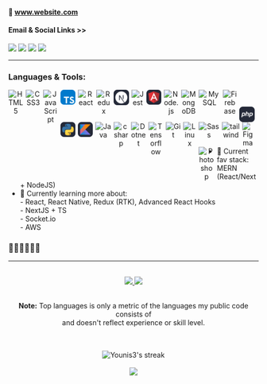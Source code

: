 
#### 🔗 www.website.com

#### Email & Social Links >>
<a href = "mailto:younis3.b@gmail.com">
        <img src="https://img.shields.io/badge/-Gmail-red?style=for-the-badge&logo=gmail&logoColor=white" target="_blank"></a>
<a href="https://www.linkedin.com/" target="_blank"><img
        src="https://img.shields.io/badge/-LinkedIn-%230077B5?style=for-the-badge&logo=linkedin&logoColor=white"
        target="_blank" /></a>    
<a href="https://www.twitter.com" target="_blank"><img
        src="https://img.shields.io/badge/-Twitter-9cf?style=for-the-badge&logo=twitter&logoColor=grey"
        target="_blank" /></a>     
<a href="https://www.dev.to/" target="_blank"><img
        src="https://img.shields.io/badge/-DEV-lightgrey?style=for-the-badge&logo=dev.to&logoColor=black"
        target="_blank" /></a>
        
__________________________
        
        
        
<h3 align="left">Languages & Tools:</h3>
<div align="center"> 
    <img align="left" alt="HTML5" width="30px"
        src="https://cdn.jsdelivr.net/gh/devicons/devicon/icons/html5/html5-original.svg" style="padding-right: 5px" />
    <img align="left" alt="CSS3" width="30px"
        src="https://cdn.jsdelivr.net/gh/devicons/devicon/icons/css3/css3-original.svg" style="padding-right: 5px" />
    <img align="left" alt="JavaScript" width="30px"
        src="https://cdn.jsdelivr.net/gh/devicons/devicon/icons/javascript/javascript-original.svg"
        style="padding-right: 5px" />
    <img align="left" alt="TypeScript" width="30px"
        src="https://github.com/tandpfun/skill-icons/blob/main/icons/TypeScript.svg" style="padding-right: 5px" />
    <img align="left" alt="React" width="32px"
        src="https://cdn.jsdelivr.net/gh/devicons/devicon/icons/react/react-original.svg" style="padding-right: 5px" />
    <img align="left" alt="Redux" width="30px" src="https://cdn.worldvectorlogo.com/logos/redux.svg" style="padding-right: 5px" />
    <img align="left" alt="NextJS" width="31px"
        src="https://github.com/tandpfun/skill-icons/blob/main/icons/NextJS-Dark.svg" style="padding-right: 5px" />
    <img align="left" alt="Jest" width="25px"
        src="https://iconape.com/wp-content/files/dx/352988/svg/jest-seeklogo.com.svg" style="padding-right: 5px" />
    <img align="left" alt="Angular" width="30px"
        src="https://github.com/tandpfun/skill-icons/blob/main/icons/Angular-Dark.svg" style="padding-right: 5px" />
    <img align="left" alt="Node.js" width="30px"
        src="https://cdn.jsdelivr.net/gh/devicons/devicon/icons/nodejs/nodejs-original.svg"
        style="padding-right: 5px" />
    <img align="left" alt="MongoDB" width="30px"
        src="https://cdn.jsdelivr.net/gh/devicons/devicon/icons/mongodb/mongodb-original.svg"
        style="padding-right: 5px" />
    <img align="left" alt="MySQL" width="44px"
        src="https://logojinni.com/image/logos/mysql-501.svg" 
        style="padding-right: 5px" />
    <img align="left" alt="Firebase" width="28px" src="https://www.vectorlogo.zone/logos/firebase/firebase-icon.svg"
        style="padding-right: 5px" /> <br><br>  
    <img align="left" alt="PHP" width="31px" src="https://github.com/tandpfun/skill-icons/blob/main/icons/PHP-Dark.svg" style="padding-right: 5px" />
    <img align="left" alt="Python" width="30px"
        src="https://github.com/tandpfun/skill-icons/blob/main/icons/Python-Dark.svg" style="padding-right: 5px" />
    <img align="left" alt="Kotlin" width="30px"
        src="https://github.com/tandpfun/skill-icons/blob/main/icons/Kotlin-Dark.svg" style="padding-right: 5px" />
    <img align="left" alt="Java" width="32px"
        src="https://www.svgrepo.com/show/250465/java.svg" style="padding-right: 5px" />
    <img align="left" alt="csharp" width="30px" src="https://cdn.cdnlogo.com/logos/c/27/c.svg"
        style="padding-right: 5px" />
    <img align="left" alt="Dotnet" width="30px" src="https://upload.wikimedia.org/wikipedia/commons/e/ee/.NET_Core_Logo.svg"
        style="padding-right: 5px" />
    <img align="left" alt="Tensorflow" width="30px" src="https://upload.wikimedia.org/wikipedia/commons/2/2d/Tensorflow_logo.svg"
        style="padding-right: 5px" />
    <img align="left" alt="Git" width="30px"
        src="https://cdn.jsdelivr.net/gh/devicons/devicon/icons/git/git-original.svg" style="padding-right: 5px" />
    <img align="left" alt="Linux" width="26px"
        src="https://upload.wikimedia.org/wikipedia/commons/3/35/Tux.svg" style="padding-right: 5px" />
    <img align="left" alt="Sass" width="42px"
        src="https://upload.wikimedia.org/wikipedia/commons/9/96/Sass_Logo_Color.svg" style="padding-right: 5px" />
    <img align="left" alt="tailwind" width="36px"
        src="https://upload.wikimedia.org/wikipedia/commons/thumb/d/d5/Tailwind_CSS_Logo.svg/1200px-Tailwind_CSS_Logo.svg.png"
        style="padding-right: 5px" />
    <img align="left" alt="Figma" width="22px"
        src="https://upload.wikimedia.org/wikipedia/commons/3/33/Figma-logo.svg"
        style="padding-right: 5px" />
    <img align="left" alt="Photoshop" width="32px"
        src="https://uxwing.com/wp-content/themes/uxwing/download/10-brands-and-social-media/adobe-photoshop.svg"
        style="padding-right: 5px" />
<!--     <img align="left" alt="Premiere" width="30px"
        src="https://upload.wikimedia.org/wikipedia/commons/f/f2/Adobe_Premiere_Pro_Logo.svg"
        style="padding-right: 5px" /> -->
        <br />
        <br />
        <br />
</div>



- 💙 Current fav stack: MERN (React/Next + NodeJS)  
- 🌱 Currently learning more about:  
        - React, React Native, Redux (RTK), Advanced React Hooks  
        - NextJS + TS  
        - Socket.io  
        - AWS  

### 🔸🔹🔸🔹🔸🔹


_____________________________
<br />
<div align="center">
    <a href="https://github.com/younis3">
        <img height="180em"
            src="https://github-readme-stats.vercel.app/api?username=younis3&show_icons=true&theme=dracula&include_all_commits=true&count_private=true" />
        <img height="180em"
            src="https://github-readme-stats.vercel.app/api/top-langs/?username=younis3&layout=compact&langs_count=7&hide=jupyter%20notebook&theme=dracula" />
    </a>
    <br />
    <br />
    <p>
        <b>Note:</b> Top languages is only a metric of the languages my public code
        consists of<br> and doesn't reflect experience or skill level.
    </p>
</div>


<br />
<br />
<div align="center">
    <img alt="Younis3's streak"
        src="https://github-readme-streak-stats.herokuapp.com/?user=younis3&theme=black-ice&hide_border=true&stroke=0000&background=060A0CD0" />
    <br />
</div>


<br />
<div align="center">
    <img src="https://github.com/younis3/younis3/blob/output/github-contribution-grid-snake.svg" />
</div>



